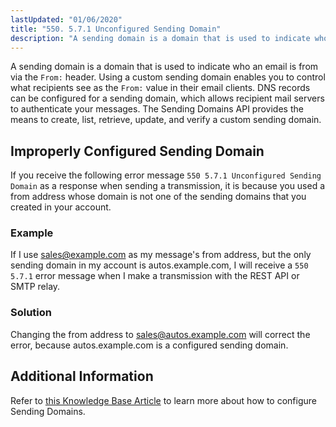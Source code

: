 ```yaml
---
lastUpdated: "01/06/2020"
title: "550. 5.7.1 Unconfigured Sending Domain"
description: "A sending domain is a domain that is used to indicate who an email is from via the From header Using a custom sending domain enables you to control what recipients see as the From value in their email clients DNS records can be configured for a sending domain which..."
---
```


A sending domain is a domain that is used to indicate who an email is from via the `From:` header. Using a custom sending domain enables you to control what recipients see as the `From:` value in their email clients. DNS records can be configured for a sending domain, which allows recipient mail servers to authenticate your messages. The Sending Domains API provides the means to create, list, retrieve, update, and verify a custom sending domain.

## Improperly Configured Sending Domain

If you receive the following error message `550 5.7.1 Unconfigured Sending Domain` as a response when sending a transmission, it is because you used a from address whose domain is not one of the sending domains that you created in your account.

### Example

If I use sales@example.com as my message's from address, but the only sending domain in my account is autos.example.com, I will receive a `550 5.7.1` error message when I make a transmission with the REST API or SMTP relay.

### Solution

Changing the from address to sales@autos.example.com will correct the error, because autos.example.com is a configured sending domain.

## Additional Information

Refer to [this Knowledge Base Article](https://www.sparkpost.com/docs/getting-started/getting-started-sparkpost/#preparing-your-from-address) to learn more about how to configure Sending Domains.

